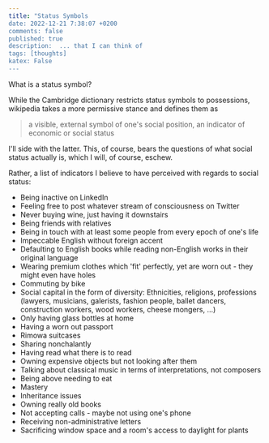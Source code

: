 ```yaml
---
title: "Status Symbols
date: 2022-12-21 7:38:07 +0200
comments: false
published: true
description:  ... that I can think of
tags: [thoughts]
katex: False
---
```


What is a status symbol?

While the Cambridge dictionary restricts status symbols to possessions, wikipedia takes a more permissive stance and defines them as

> a visible, external symbol of one's social position, an indicator of economic or social status

I'll side with the latter. This, of course, bears the questions of what social status actually is, which I will, of course, eschew.

Rather, a list of indicators I believe to have perceived with regards to social status:

* Being inactive on LinkedIn
* Feeling free to post whatever stream of consciousness on Twitter
* Never buying wine, just having it downstairs
* Being friends with relatives
* Being in touch with at least some people from every epoch of one's life
* Impeccable English without foreign accent
* Defaulting to English books while reading non-English works in their original language
* Wearing premium clothes which 'fit' perfectly, yet are worn out - they might even have holes
* Commuting by bike
* Social capital in the form of diversity: Ethnicities, religions, professions (lawyers, musicians, galerists, fashion people, ballet dancers, construction workers, wood workers, cheese mongers, ...)
* Only having glass bottles at home
* Having a worn out passport
* Rimowa suitcases
* Sharing nonchalantly
* Having read what there is to read
* Owning expensive objects but not looking after them
* Talking about classical music in terms of interpretations, not composers
* Being above needing to eat
* Mastery
* Inheritance issues
* Owning really old books
* Not accepting calls - maybe not using one's phone
* Receiving non-administrative letters
* Sacrificing window space and a room's access to daylight for plants


